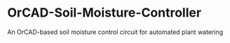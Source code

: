 # OrCAD-Soil-Moisture-Controller
An OrCAD-based soil moisture control circuit for automated plant watering
